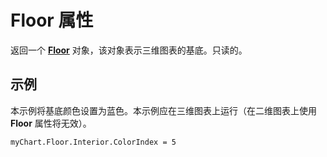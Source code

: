 
# Floor 属性

返回一个 **[Floor](ce76e68b-7b15-7e2c-4464-07befbf53cc5.md)** 对象，该对象表示三维图表的基底。只读的。


## 示例

本示例将基底颜色设置为蓝色。本示例应在三维图表上运行（在二维图表上使用  **Floor** 属性将无效）。


```
myChart.Floor.Interior.ColorIndex = 5
```

